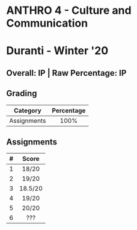 # ANTHRO 4 - Culture and Communication

# Duranti - Winter '20

## Overall: IP | Raw Percentage: IP

## Grading

| Category | Percentage |
|:---:|:---:|
| Assignments | 100% |

## Assignments

| # | Score |
|:---|:---:|
| 1 | 18/20 |
| 2 | 19/20 |
| 3 | 18.5/20 |
| 4 | 19/20 |
| 5 | 20/20 |
| 6 | ??? |
